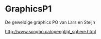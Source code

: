 # GraphicsP1
De geweldige graphics PO van Lars en Steijn

http://www.songho.ca/opengl/gl_sphere.html
